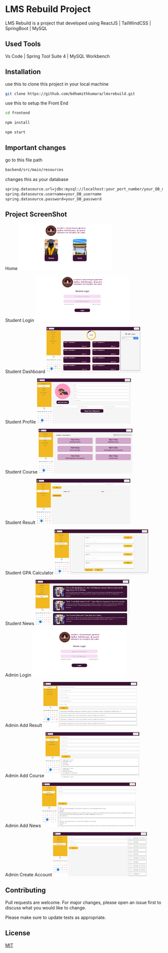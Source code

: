 # LMS Rebuild Project

LMS Rebuild is a project that developed using ReactJS | TailWindCSS | SpringBoot | MySQL

## Used Tools 
Vs Code |
Spring Tool Suite 4 |
MySQL Workbench

## Installation

use this to clone this project in your local machine

```bash
git clone https://github.com/bdhamithkumara/lmsrebuild.git
```

use this to setup the Front End

```bash
cd frontend
```
```bash
npm install
```
```bash
npm start
```

## Important changes
go to this file path 
```bash
backend/src/main/resources
```
changes this as your database
```
spring.datasource.url=jdbc:mysql://localhost:your_port_number/your_DB_name
spring.datasource.username=your_DB_username
spring.datasource.password=your_DB_password
```
## Project ScreenShot
Home
<img
  src="/home.png"
  style="display: inline-block; margin: 0 auto; max-width: 300px">

Student Login
<img
  src="/studentlogin.png"
  style="display: inline-block; margin: 0 auto; max-width: 300px">
  
  
Student Dashboard
<img
  src="/studentdashboard.png"
  style="display: inline-block; margin: 0 auto; max-width: 300px">
  

Student Profile
<img
  src="/student profile.png"
  style="display: inline-block; margin: 0 auto; max-width: 300px">
  
 
Student Course
<img
  src="/student course.png"
  style="display: inline-block; margin: 0 auto; max-width: 300px">
  
  
  
Student Result
<img
  src="/student result.png"
  style="display: inline-block; margin: 0 auto; max-width: 300px">
  
  
Student GPA Calculator
<img
  src="/student gpa calculator.png"
  style="display: inline-block; margin: 0 auto; max-width: 300px">
  
  
Student News
<img
  src="/student news.png"
  style="display: inline-block; margin: 0 auto; max-width: 300px">
  
  
Admin Login
<img
  src="/adminlogin.png"
  style="display: inline-block; margin: 0 auto; max-width: 300px">
  
Admin Add Result
<img
  src="/admin add result.png"
  style="display: inline-block; margin: 0 auto; max-width: 300px">
  
  
Admin Add Course
<img
  src="/admin add course.png"
  style="display: inline-block; margin: 0 auto; max-width: 300px">
  
  
Admin Add News
<img
  src="/admin add news.png"
  style="display: inline-block; margin: 0 auto; max-width: 300px">
  
  
Admin Create Account
<img
  src="/admin create account.png"
  style="display: inline-block; margin: 0 auto; max-width: 300px">

## Contributing

Pull requests are welcome. For major changes, please open an issue first
to discuss what you would like to change.

Please make sure to update tests as appropriate.

## License

[MIT](https://choosealicense.com/licenses/mit/) 
